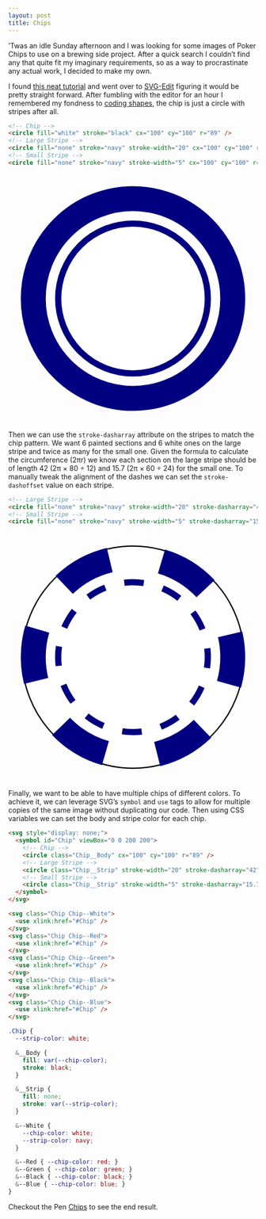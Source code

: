 ```yaml
---
layout: post
title: Chips
---
```


’Twas an idle Sunday afternoon and I was looking for some images of Poker Chips to use on a brewing side project. After a quick search I couldn’t find any that quite fit my imaginary requirements, so as a way to procrastinate any actual work, I decided to make my own.

I found [this neat tutorial](https://design.tutsplus.com/tutorials/how-to-create-a-stack-of-poker-chips--vector-2320/) and went over to [SVG-Edit](https://svg-edit.github.io/svgedit/releases/svg-edit-2.8.1/svg-editor.html) figuring it would be pretty straight forward. After fumbling with the editor for an hour I remembered my fondness to [coding shapes](https://codepen.io/HiroAgustin/pen/Atgic//?editors=0010#0), the chip is just a circle with stripes after all.

```html
<!-- Chip -->
<circle fill="white" stroke="black" cx="100" cy="100" r="89" />
<!-- Large Stripe -->
<circle fill="none" stroke="navy" stroke-width="20" cx="100" cy="100" r="80" />
<!-- Small Stripe -->
<circle fill="none" stroke="navy" stroke-width="5" cx="100" cy="100" r="60" />
```
<p>
  <svg xmlns="http://www.w3.org/2000/svg" viewBox="0 0 200 200" class="d-block m-auto" width="100%" height="250px">
    <!-- Chip -->
    <circle fill="white" stroke="black" cx="100" cy="100" r="89" />
    <!-- Large Stripe -->
    <circle stroke="navy" stroke-width="20" cx="100" cy="100" r="80" fill="none" />
    <!-- Small Stripe -->
    <circle stroke="navy" stroke-width="5" cx="100" cy="100" r="60" fill="none" />
  </svg>
</p>

Then we can use the `stroke-dasharray` attribute on the stripes to match the chip pattern. We want 6 painted sections and 6 white ones on the large stripe and twice as many for the small one. Given the formula to calculate the circumference (2πr) we know each section on the large stripe should be of length 42 (2π × 80 ÷ 12) and 15.7 (2π × 60 ÷ 24) for the small one. To manually tweak the alignment of the dashes we can set the `stroke-dashoffset` value on each stripe.

```html
<!-- Large Stripe -->
<circle fill="none" stroke="navy" stroke-width="20" stroke-dasharray="42" stroke-dashoffset="20" cx="100" cy="100" r="80" />
<!-- Small Stripe -->
<circle fill="none" stroke="navy" stroke-width="5" stroke-dasharray="15.7" stroke-dashoffset="7" cx="100" cy="100" r="60" />
```
<p>
  <svg xmlns="http://www.w3.org/2000/svg" viewBox="0 0 200 200" class="d-block m-auto" width="100%" height="250px">
    <!-- Chip -->
    <circle fill="white" stroke="black" cx="100" cy="100" r="89" />
    <!-- Large Stripe -->
    <circle fill="none" stroke="navy" stroke-width="20" stroke-dasharray="42" stroke-dashoffset="20" cx="100" cy="100" r="80" />
    <!-- Small Stripe -->
    <circle fill="none" stroke="navy" stroke-width="5" stroke-dasharray="15.7" stroke-dashoffset="7" cx="100" cy="100" r="60" />
  </svg>
</p>

Finally, we want to be able to have multiple chips of different colors. To achieve it, we can leverage SVG’s `symbol` and `use` tags to allow for multiple copies of the same image without duplicating our code. Then using CSS variables we can set the body and stripe color for each chip.

```html
<svg style="display: none;">
  <symbol id="Chip" viewBox="0 0 200 200">
    <!-- Chip -->
    <circle class="Chip__Body" cx="100" cy="100" r="89" />
    <!-- Large Stripe -->
    <circle class="Chip__Strip" stroke-width="20" stroke-dasharray="42" stroke-dashoffset="20" cx="100" cy="100" r="80" />
    <!-- Small Stripe -->
    <circle class="Chip__Strip" stroke-width="5" stroke-dasharray="15.7" stroke-dashoffset="7" cx="100" cy="100" r="60" />
  </symbol>
</svg>

<svg class="Chip Chip--White">
  <use xlink:href="#Chip" />
</svg>
<svg class="Chip Chip--Red">
  <use xlink:href="#Chip" />
</svg>
<svg class="Chip Chip--Green">
  <use xlink:href="#Chip" />
</svg>
<svg class="Chip Chip--Black">
  <use xlink:href="#Chip" />
</svg>
<svg class="Chip Chip--Blue">
  <use xlink:href="#Chip" />
</svg>
```

```css
.Chip {
  --strip-color: white;

  &__Body {
    fill: var(--chip-color);
    stroke: black;
  }

  &__Strip {
    fill: none;
    stroke: var(--strip-color);
  }

  &--White {
    --chip-color: white;
    --strip-color: navy;
  }

  &--Red { --chip-color: red; }
  &--Green { --chip-color: green; }
  &--Black { --chip-color: black; }
  &--Blue { --chip-color: blue; }
}
```

Checkout the Pen [Chips](https://codepen.io/HiroAgustin/pen/YeOEyb/) to see the end result.
